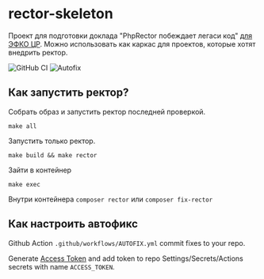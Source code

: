 # rector-skeleton

Проект для подготовки доклада "PhpRector побеждает легаси код" [для ЭФКО ЦР](https://www.youtube.com/channel/UC9oEZbCfEPfzdRKYUrfcueA). 
Можно использовать как каркас для проектов, которые хотят внедрить ректор. 

![GitHub CI](https://github.com/otis22/rector-skeleton/workflows/CI/badge.svg)
![Autofix](https://github.com/otis22/php-skeleton/workflows/AUTOFIX/badge.svg)

## Как запустить ректор? 

Собрать образ и запустить ректор последней проверкой. 
```shell
make all
```

Запустить только ректор. 
```shell
make build && make rector
```

Зайти в контейнер

```shell
make exec
```

Внутри контейнера `composer rector` или `composer fix-rector`

## Как настроить автофикс

Github Action `.github/workflows/AUTOFIX.yml` commit fixes to your repo. 

Generate [Access Token](https://github.com/settings/tokens) and add token 
to repo Settings/Secrets/Actions secrets with name `ACCESS_TOKEN`. 
